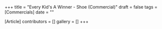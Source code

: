 +++
title = "Every Kid's A Winner - Shoe (Commercial)"
draft = false
tags = [Commercials]
date = ""

[Article]
contributors = []
gallery = []
+++